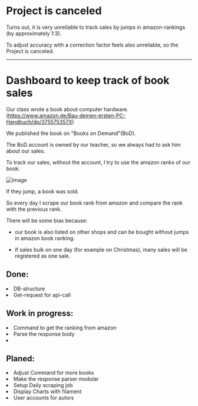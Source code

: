 <h1> Project is canceled </h1>

Turns out, it is very unreliable to track sales by jumps in amazon-rankings (by approximately 1:3).

To adjust accuracy with a correction factor feels also unreliable, so the Project is canceled.

--- 


<h1>Dashboard to keep track of book sales </h1>

Our class wrote a book about computer hardware. (https://www.amazon.de/Bau-deinen-ersten-PC-Handbuch/dp/375575357X) 

We published the book on "Books on Demand"(BoD).

The BoD account is owned by our teacher, so we always had to ask him about our sales.

To track our sales, without the account, I try to use the amazon ranks of our book:

![image](https://user-images.githubusercontent.com/70755519/216694646-5f76007a-0ebf-40b2-b474-2c189dec275a.png)

If they jump, a book was sold.

So every day I scrape our book rank from amazon and compare the rank with the previous rank.

There will be some bias because:

- our book is also listed on other shops and can be bought without jumps in amazon book ranking.

- if sales bulk on one day (for example on Christmas), many sales will be registered as one sale. 

<h2>Done:</h2>
    <p>
        <li>DB-structure
        <li>Get-request for api-call
    </p>

<h2>Work in progress:</h2>
    <p>
        <li>Command to get the ranking from amazon
        <li>Parse the response body
        <li>
    </p>

<h2>Planed:</h2>
    <p>
        <li>Adjust Command for more books
        <li>Make the response parser modular
        <li>Setup Daily scraping job 
        <li>Display Charts with filament
        <li>User accounts for autors
    </p>
